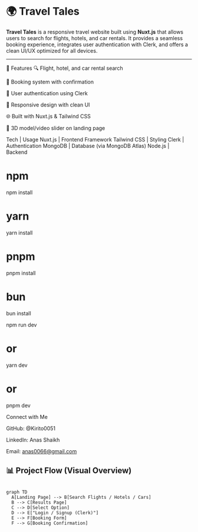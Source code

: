 # 🌍 Travel Tales

**Travel Tales** is a responsive travel website built using **Nuxt.js** that allows users to search for flights, hotels, and car rentals. It provides a seamless booking experience, integrates user authentication with Clerk, and offers a clean UI/UX optimized for all devices.

---

🧩 Features
🔍 Flight, hotel, and car rental search

🧾 Booking system with confirmation

🔐 User authentication using Clerk

📱 Responsive design with clean UI

🌐 Built with Nuxt.js & Tailwind CSS

🎥 3D model/video slider on landing page

Tech | Usage
Nuxt.js | Frontend Framework
Tailwind CSS | Styling
Clerk | Authentication
MongoDB | Database (via MongoDB Atlas)
Node.js | Backend 

# npm
npm install
# yarn
yarn install
# pnpm
pnpm install
# bun
bun install

npm run dev
# or
yarn dev
# or
pnpm dev

Connect with Me

GitHub: @Kirito0051

LinkedIn: Anas Shaikh

Email: anas0066@gmail.com

## 📊 Project Flow (Visual Overview)

```mermaid

graph TD
  A[Landing Page] --> B[Search Flights / Hotels / Cars]
  B --> C[Results Page]
  C --> D[Select Option]
  D --> E["Login / Signup (Clerk)"]
  E --> F[Booking Form]
  F --> G[Booking Confirmation]

